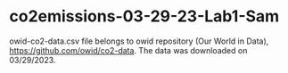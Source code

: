 # co2emissions-03-29-23-Lab1-Sam
owid-co2-data.csv file belongs to owid repository (Our World in Data), https://github.com/owid/co2-data. The data was downloaded on 03/29/2023.
